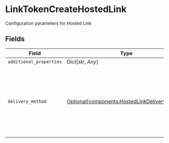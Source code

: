 # LinkTokenCreateHostedLink

Configuration parameters for Hosted Link


## Fields

| Field                                                                                                                                                                                        | Type                                                                                                                                                                                         | Required                                                                                                                                                                                     | Description                                                                                                                                                                                  |
| -------------------------------------------------------------------------------------------------------------------------------------------------------------------------------------------- | -------------------------------------------------------------------------------------------------------------------------------------------------------------------------------------------- | -------------------------------------------------------------------------------------------------------------------------------------------------------------------------------------------- | -------------------------------------------------------------------------------------------------------------------------------------------------------------------------------------------- |
| `additional_properties`                                                                                                                                                                      | Dict[str, *Any*]                                                                                                                                                                             | :heavy_minus_sign:                                                                                                                                                                           | N/A                                                                                                                                                                                          |
| `delivery_method`                                                                                                                                                                            | [Optional[components.HostedLinkDeliveryMethod]](../../models/shared/hostedlinkdeliverymethod.md)                                                                                             | :heavy_minus_sign:                                                                                                                                                                           | How Plaid should deliver the Plaid Link session to the customer.<br/>'sms' will deliver via SMS. Must pass `user.phone_number`.<br/>'email' will deliver via email. Must pass `user.email_address`.<br/> |